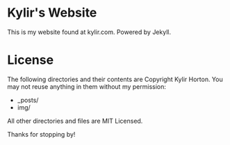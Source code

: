 Kylir's Website
===============

This is my website found at kylir.com. Powered by Jekyll.

License
=======

The following directories and their contents are Copyright Kylir Horton. You may not reuse anything in them without my permission:

*   _posts/
*   img/

All other directories and files are MIT Licensed.

Thanks for stopping by!
